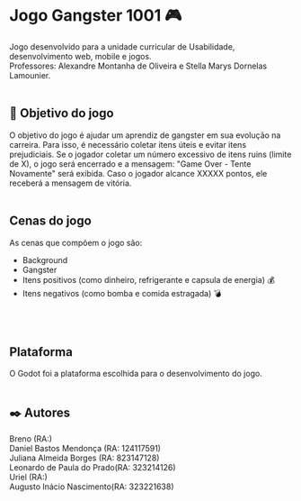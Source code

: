 # Jogo Gangster 1001 :video_game:

Jogo desenvolvido para a unidade curricular de Usabilidade, desenvolvimento web, mobile e jogos. <br>
Professores: Alexandre Montanha de Oliveira e Stella Marys Dornelas Lamounier.
<br><br>

## :red_circle: Objetivo do jogo 

O objetivo do jogo é ajudar um aprendiz de gangster em sua evolução na carreira. Para isso, é necessário coletar itens úteis e evitar itens prejudiciais. Se o jogador coletar um número excessivo de itens ruins (limite de X), o jogo será encerrado e a mensagem: "Game Over - Tente Novamente" será exibida. Caso o jogador alcance XXXXX pontos, ele receberá a mensagem de vitória.
<br><br>

## Cenas do jogo

As cenas que compõem o jogo são:

- Background 
- Gangster
- Itens positivos (como dinheiro, refrigerante e capsula de energia) :moneybag:
- Itens negativos (como bomba e comida estragada) :bomb:

<br><br>

## Plataforma 
O Godot foi a plataforma escolhida para o desenvolvimento do jogo.
<br><br>

## ✒️ Autores

Breno                    (RA:)       <br>
Daniel Bastos Mendonça   (RA: 124117591)<br>
Juliana Almeida Borges   (RA: 823147128)<br>
Leonardo de Paula do Prado(RA: 323214126)<br>
Uriel                    (RA:)           <br>
Augusto Inácio Nascimento(RA: 323221638) <br>
